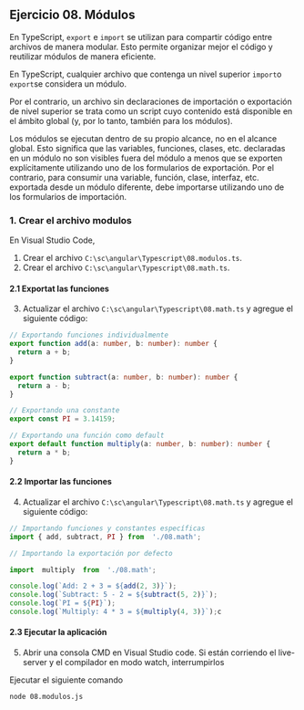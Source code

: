 ## Ejercicio 08. Módulos

En TypeScript, `export` e `import` se utilizan para compartir código entre archivos de manera modular. Esto permite organizar mejor el código y reutilizar módulos de manera eficiente.

En TypeScript, cualquier archivo que contenga un nivel superior `import`o `export`se considera un módulo.

Por el contrario, un archivo sin declaraciones de importación o exportación de nivel superior se trata como un script cuyo contenido está disponible en el ámbito global (y, por lo tanto, también para los módulos).

Los módulos se ejecutan dentro de su propio alcance, no en el alcance global. Esto significa que las variables, funciones, clases, etc. declaradas en un módulo no son visibles fuera del módulo a menos que se exporten explícitamente utilizando uno de los formularios de exportación. Por el contrario, para consumir una variable, función, clase, interfaz, etc. exportada desde un módulo diferente, debe importarse utilizando uno de los formularios de importación.


### 1. Crear el archivo modulos
En Visual Studio Code, 

1. Crear el archivo `C:\sc\angular\Typescript\08.modulos.ts`.
2. Crear el archivo `C:\sc\angular\Typescript\08.math.ts`.

#### 2.1 Exportat las funciones 

3. Actualizar el archivo `C:\sc\angular\Typescript\08.math.ts` y agregue el siguiente código: 

```typescript
// Exportando funciones individualmente
export function add(a: number, b: number): number {
  return a + b;
}

export function subtract(a: number, b: number): number {
  return a - b;
}

// Exportando una constante
export const PI = 3.14159;

// Exportando una función como default
export default function multiply(a: number, b: number): number {
  return a * b;
}
```

#### 2.2 Importar las funciones
4. Actualizar el archivo `C:\sc\angular\Typescript\08.math.ts` y agregue el siguiente código: 
```typescript  
// Importando funciones y constantes específicas
import { add, subtract, PI } from  './08.math';

// Importando la exportación por defecto

import  multiply  from  './08.math';

console.log(`Add: 2 + 3 = ${add(2, 3)}`);
console.log(`Subtract: 5 - 2 = ${subtract(5, 2)}`);
console.log(`PI = ${PI}`);
console.log(`Multiply: 4 * 3 = ${multiply(4, 3)}`);c
```
#### 2.3 Ejecutar la aplicación
5. Abrir una consola CMD en Visual Studio code.
Si están corriendo el live-server y el compilador en modo watch, interrumpirlos

Ejecutar el siguiente comando
```shell  
node 08.modulos.js
```


<!--stackedit_data:
eyJoaXN0b3J5IjpbMTE5MzY2OTcxMiwtMTQ4NTczNDM5MSwzMz
gxNTMwODcsLTIwMjYxNTc4OTksLTE0ODA5Mzc0NjcsMTQ0Mzky
NjM5XX0=
-->